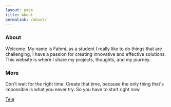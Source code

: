 ```yaml
---
layout: page
title: About
permalink: /about/
---
```


### About

Welcome. My name is Fahmi. as a student I really like to do things that are challenging, I have a passion for creating innovative and effective solutions. This website is where I share my projects, thoughts, and my journey.

### More

Don't wait for the right time. Create that time, because the only thing that's impossible is what you never try. So you have to start right now 

[Tele](t.me/fahmishdq)
